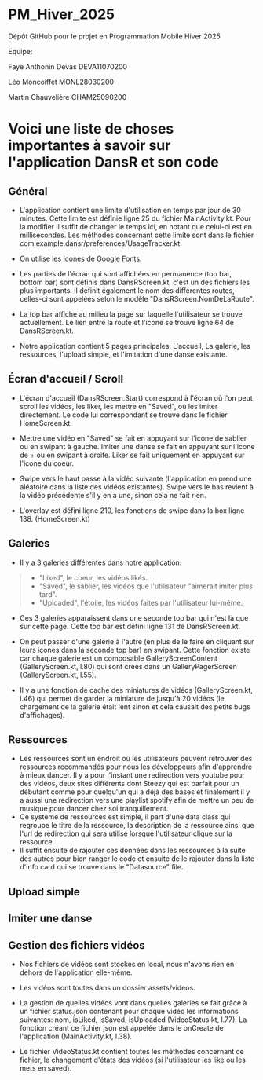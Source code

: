 # PM_Hiver_2025
Dépôt GitHub pour le projet en Programmation Mobile Hiver 2025

Equipe:

Faye Anthonin Devas   DEVA11070200

Léo Moncoiffet        MONL28030200

Martin Chauvelière    CHAM25090200


# Voici une liste de choses importantes à savoir sur l'application DansR et son code

## Général

* L'application contient une limite d'utilisation en temps par jour de 30 minutes. Cette limite est définie ligne 25 du fichier MainActivity.kt. Pour la modifier il suffit de changer le temps ici, en notant que celui-ci est en millisecondes. Les méthodes concernant cette limite sont dans le fichier com.example.dansr/preferences/UsageTracker.kt.

* On utilise les icones de [Google Fonts](https://fonts.google.com/icons).

* Les parties de l'écran qui sont affichées en permanence (top bar, bottom bar) sont définis dans DansRScreen.kt, c'est un des fichiers les plus importants. Il définit également le nom des différentes routes, celles-ci sont appelées selon le modèle "DansRScreen.NomDeLaRoute". 

* La top bar affiche au milieu la page sur laquelle l'utilisateur se trouve actuellement. Le lien entre la route et l'icone se trouve ligne 64 de DansRScreen.kt. 

* Notre application contient 5 pages principales: L'accueil, La galerie, les ressources, l'upload simple, et l'imitation d'une danse existante.

## Écran d'accueil / Scroll

* L'écran d'accueil (DansRScreen.Start) correspond à l'écran où l'on peut scroll les vidéos, les liker, les mettre en "Saved", où les imiter directement. Le code lui correspondant se trouve dans le fichier HomeScreen.kt.

* Mettre une vidéo en "Saved" se fait en appuyant sur l'icone de sablier ou en swipant à gauche. Imiter une danse se fait en appuyant sur l'icone de + ou en swipant à droite. Liker se fait uniquement en appuyant sur l'icone du coeur.

* Swipe vers le haut passe à la vidéo suivante (l'application en prend une aléatoire dans la liste des vidéos existantes). Swipe vers le bas revient à la vidéo précédente s'il y en a une, sinon cela ne fait rien.

* L'overlay est défini ligne 210, les fonctions de swipe dans la box ligne 138. (HomeScreen.kt)

## Galeries

* Il y a 3 galeries différentes dans notre application: 
> * "Liked", le coeur, les vidéos likés.
> * "Saved", le sablier, les vidéos que l'utilisateur "aimerait imiter plus tard".
> * "Uploaded", l'étoile, les vidéos faites par l'utilisateur lui-même. 

* Ces 3 galeries apparaissent dans une seconde top bar qui n'est là que sur cette page. Cette top bar est défini ligne 131 de DansRScreen.kt. 

* On peut passer d'une galerie à l'autre (en plus de le faire en cliquant sur leurs icones dans la seconde top bar) en swipant. Cette fonction existe car chaque galerie est un composable GalleryScreenContent (GalleryScreen.kt, l.80) qui sont créés dans un GalleryPagerScreen (GalleryScreen.kt, l.55).

* Il y a une fonction de cache des miniatures de vidéos (GalleryScreen.kt, l.46) qui permet de garder la miniature de jusqu'à 20 vidéos (le chargement de la galerie était lent sinon et cela causait des petits bugs d'affichages).

## Ressources

* Les ressources sont un endroit où les utilisateurs peuvent retrouver des ressources recommandés pour nous les développeurs afin d'apprendre à mieux dancer. Il y a pour l'instant une redirection vers youtube pour des vidéos, deux sites différents dont Steezy qui est parfait pour un débutant comme pour quelqu'un qui a déjà des bases et finalement il y a aussi une redirection vers une playlist spotify afin de mettre un peu de musique pour dancer chez soi tranquillement.
* Ce système de ressources est simple, il part d'une data class qui regroupe le titre de la ressource, la description de la ressource ainsi que l'url de redirection qui sera utilisé lorsque l'utilisateur clique sur la ressource.
* Il suffit ensuite de rajouter ces données dans les ressources à la suite des autres pour bien ranger le code et ensuite de le rajouter dans la liste d'info card qui se trouve dans le "Datasource" file.

## Upload simple

## Imiter une danse

## Gestion des fichiers vidéos

* Nos fichiers de vidéos sont stockés en local, nous n'avons rien en dehors de l'application elle-même.

* Les vidéos sont toutes dans un dossier assets/videos.

* La gestion de quelles vidéos vont dans quelles galeries se fait grâce à un fichier status.json contenant pour chaque vidéo les informations suivantes: nom, isLiked, isSaved, isUploaded (VideoStatus.kt, l.77). La fonction créant ce fichier json est appelée dans le onCreate de l'application (MainActivity.kt, l.38).

* Le fichier VideoStatus.kt contient toutes les méthodes concernant ce fichier, le changement d'états des vidéos (si l'utilisateur les like ou les mets en saved).
